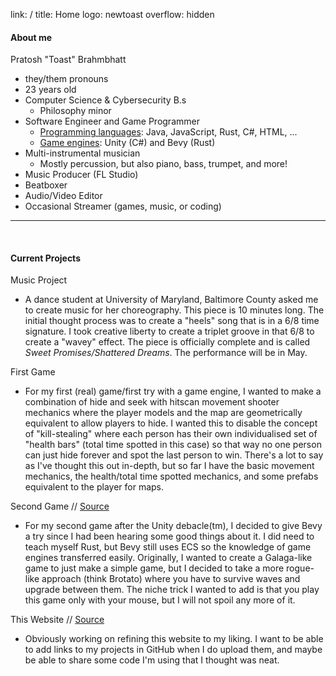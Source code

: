 link: /
title: Home
logo: newtoast
overflow: hidden

#### About me
Pratosh "Toast" Brahmbhatt
- they/them pronouns
- 23 years old
- Computer Science & Cybersecurity B.s
    - Philosophy minor
- Software Engineer and Game Programmer
    - <u>Programming languages</u>: Java, JavaScript, Rust, C#, HTML, ...
    - <u>Game engines</u>: Unity (C#) and Bevy (Rust)
- Multi-instrumental musician
    - Mostly percussion, but also piano, bass, trumpet, and more!
- Music Producer (FL Studio)
- Beatboxer
- Audio/Video Editor
- Occasional Streamer (games, music, or coding)

---
<br>

#### Current Projects
Music Project
- A dance student at University of Maryland, Baltimore County asked me to create music for her choreography. This piece is 10 minutes long. The initial thought process was to create a "heels" song that is in a 6/8 time signature. I took creative liberty to create a triplet groove in that 6/8 to create a "wavey" effect. The piece is officially complete and is called *Sweet Promises/Shattered Dreams*. The performance will be in May.

First Game
- For my first (real) game/first try with a game engine, I wanted to make a combination of hide and seek with hitscan movement shooter mechanics where the player models and the map are geometrically equivalent to allow players to hide. I wanted this to disable the concept of "kill-stealing" where each person has their own individualised set of "health bars" (total time spotted in this case) so that way no one person can just hide forever and spot the last person to win. There's a lot to say as I've thought this out in-depth, but so far I have the basic movement mechanics, the health/total time spotted mechanics, and some prefabs equivalent to the player for maps.

Second Game // [Source](https://github.com/BurnteToaster/unnamed-galaga-roguelike)
- For my second game after the Unity debacle(tm), I decided to give Bevy a try since I had been hearing some good things about it. I did need to teach myself Rust, but Bevy still uses ECS so the knowledge of game engines transferred easily. Originally, I wanted to create a Galaga-like game to just make a simple game, but I decided to take a more rogue-like approach (think Brotato) where you have to survive waves and upgrade between them. The niche trick I wanted to add is that you play this game only with your mouse, but I will not spoil any more of it.

This Website // [Source](https://github.com/BurnteToaster/Toast-Website)
- Obviously working on refining this website to my liking. I want to be able to add links to my projects in GitHub when I do upload them, and maybe be able to share some code I'm using that I thought was neat.